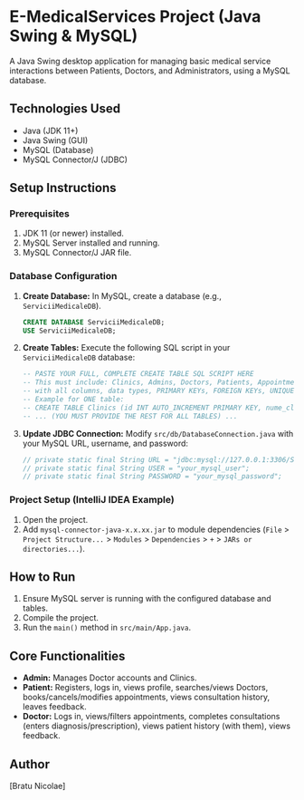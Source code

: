 # E-MedicalServices Project (Java Swing & MySQL)

A Java Swing desktop application for managing basic medical service interactions between Patients, Doctors, and Administrators, using a MySQL database.

## Technologies Used
*   Java (JDK 11+)
*   Java Swing (GUI)
*   MySQL (Database)
*   MySQL Connector/J (JDBC)

## Setup Instructions

### Prerequisites
1.  JDK 11 (or newer) installed.
2.  MySQL Server installed and running.
3.  MySQL Connector/J JAR file.

### Database Configuration
1.  **Create Database:** In MySQL, create a database (e.g., `ServiciiMedicaleDB`).
    ```sql
    CREATE DATABASE ServiciiMedicaleDB;
    USE ServiciiMedicaleDB;
    ```
2.  **Create Tables:** Execute the following SQL script in your `ServiciiMedicaleDB` database:
    ```sql
    -- PASTE YOUR FULL, COMPLETE CREATE TABLE SQL SCRIPT HERE
    -- This must include: Clinics, Admins, Doctors, Patients, Appointments, ConsultationRecords, Feedbacks
    -- with all columns, data types, PRIMARY KEYs, FOREIGN KEYs, UNIQUE, NOT NULL constraints.
    -- Example for ONE table:
    -- CREATE TABLE Clinics (id INT AUTO_INCREMENT PRIMARY KEY, nume_clinica VARCHAR(255) NOT NULL UNIQUE, detalii TEXT);
    -- ... (YOU MUST PROVIDE THE REST FOR ALL TABLES) ...
    ```
3.  **Update JDBC Connection:**
    Modify `src/db/DatabaseConnection.java` with your MySQL URL, username, and password:
    ```java
    // private static final String URL = "jdbc:mysql://127.0.0.1:3306/ServiciiMedicaleDB";
    // private static final String USER = "your_mysql_user";
    // private static final String PASSWORD = "your_mysql_password";
    ```

### Project Setup (IntelliJ IDEA Example)
1.  Open the project.
2.  Add `mysql-connector-java-x.x.xx.jar` to module dependencies (`File` > `Project Structure...` > `Modules` > `Dependencies` > `+` > `JARs or directories...`).

## How to Run
1.  Ensure MySQL server is running with the configured database and tables.
2.  Compile the project.
3.  Run the `main()` method in `src/main/App.java`.

## Core Functionalities
*   **Admin:** Manages Doctor accounts and Clinics.
*   **Patient:** Registers, logs in, views profile, searches/views Doctors, books/cancels/modifies appointments, views consultation history, leaves feedback.
*   **Doctor:** Logs in, views/filters appointments, completes consultations (enters diagnosis/prescription), views patient history (with them), views feedback.

## Author
[Bratu Nicolae]

